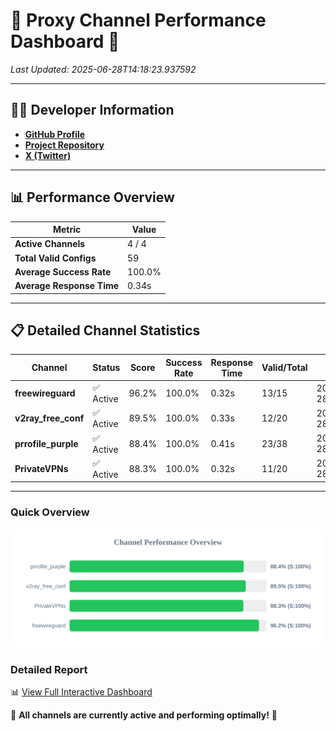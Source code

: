 # 🌟 Proxy Channel Performance Dashboard 🌟

_Last Updated: 2025-06-28T14:18:23.937592_

---

## 👩‍💻 Developer Information

- **[GitHub Profile](https://github.com/4n0nymou3)**  
- **[Project Repository](https://github.com/4n0nymou3/multi-proxy-config-fetcher)**  
- **[X (Twitter)](https://x.com/4n0nymou3)**  

---

## 📊 Performance Overview

| Metric                | Value       |
|-----------------------|-------------|
| **Active Channels**   | 4 / 4       |
| **Total Valid Configs** | 59          |
| **Average Success Rate** | 100.0%      |
| **Average Response Time** | 0.34s       |

---

## 📋 Detailed Channel Statistics

| Channel          | Status     | Score  | Success Rate | Response Time | Valid/Total | Last Success               |
|------------------|------------|--------|--------------|---------------|-------------|----------------------------|
| **freewireguard**  | ✅ Active  | 96.2%  | 100.0% | 0.32s         | 13/15       | 2025-06-28T14:18:23.936160 |
| **v2ray_free_conf**  | ✅ Active  | 89.5%  | 100.0% | 0.33s         | 12/20       | 2025-06-28T14:18:23.235693 |
| **prrofile_purple**  | ✅ Active  | 88.4%  | 100.0% | 0.41s         | 23/38       | 2025-06-28T14:18:22.830744 |
| **PrivateVPNs**  | ✅ Active  | 88.3%  | 100.0% | 0.32s         | 11/20       | 2025-06-28T14:18:23.589613 |

---

### Quick Overview
<div align="center">
  <a href="https://raw.githubusercontent.com/nullluser/NullRepo/refs/heads/main/assets/channel_stats_chart.svg">
    <img src="https://raw.githubusercontent.com/nullluser/NullRepo/refs/heads/main/assets/channel_stats_chart.svg" alt="Source Performance Statistics" width="800">
  </a>
</div>

### Detailed Report
📊 [View Full Interactive Dashboard](https://htmlpreview.github.io/?https://github.com/nullluser/NullRepo/blob/main/assets/performance_report.html)

🎉 **All channels are currently active and performing optimally!** 🎉
